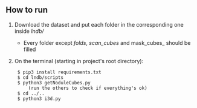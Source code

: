 ## How to run

1. Download the dataset and put each folder in the corresponding one inside _lndb/_
    
    - Every folder except _folds_, _scan_cubes_ and mask_cubes_ should be filled

2. On the terminal (starting in project's root directory):

        $ pip3 install requirements.txt
        $ cd lndb/scripts
        $ python3 getNoduleCubes.py
            (run the others to check if everything's ok)
        $ cd ../..
        $ python3 i3d.py